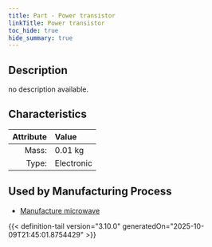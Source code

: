 ```yaml
---
title: Part - Power transistor
linkTitle: Power transistor
toc_hide: true
hide_summary: true
---
```

<!-- This is generated by the MarsSim HelpGenertor, do not edit. -->

## Description
no description available.

## Characteristics

| Attribute      | Value |
|--------:|:------|
|Mass:|0.01 kg|
|Type:|Electronic|


## Used by Manufacturing Process

- [Manufacture microwave](/docs/definitions/process/manufacture-microwave)



{{< definition-tail version="3.10.0" generatedOn="2025-10-09T21:45:01.8754429" >}}




